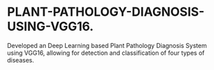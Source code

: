 # PLANT-PATHOLOGY-DIAGNOSIS-USING-VGG16.
Developed an Deep Learning based Plant Pathology Diagnosis System using VGG16, allowing for detection and classification of four types of diseases.
